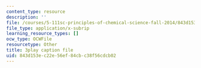 ```yaml
---
content_type: resource
description: ''
file: /courses/5-111sc-principles-of-chemical-science-fall-2014/843d153ec22e56ef84cbc38f56cdcb02_U6YamvF7BE.vtt
file_type: application/x-subrip
learning_resource_types: []
ocw_type: OCWFile
resourcetype: Other
title: 3play caption file
uid: 843d153e-c22e-56ef-84cb-c38f56cdcb02
---
```

